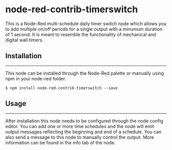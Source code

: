 # node-red-contrib-timerswitch

<p>This is a Node-Red multi-schedule daily timer switch node which allows you to add multiple on/off periods for a single output with a minumum duration of 1 second.  
It is meant to resemble the functionality of mechanical and digital wall timers. </p>

<h2>Installation</h2>
<hr>
<p>This node can be installed through the Node-Red palette or manually using npm in your node-red folder.</p>

```
$ npm install node-red-contrib-timerswitch --save
```

<h2>Usage</h2>
<hr>
<p>
After installation this node needs to be configured through the node config editor. You can add one or more time
schedules and the node will emit output messages reflecting the beginning and end of a schedule. You can also send
a message to this node to manually control the output. More information can be found in the info tab of the node.
</p>





